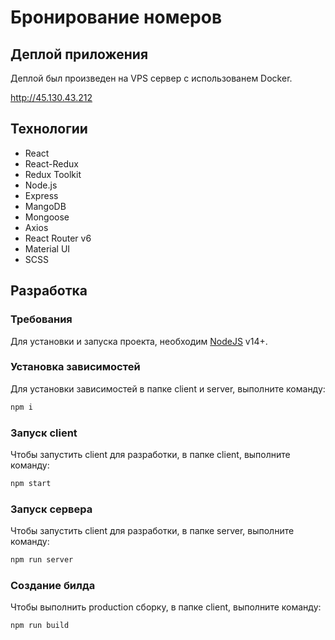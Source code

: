 # Бронирование номеров

## Деплой приложения 

Деплой был произведен на VPS сервер с использованем Docker.

http://45.130.43.212

## Технологии

- React
- React-Redux
- Redux Toolkit
- Node.js
- Express
- MangoDB
- Mongoose
- Axios
- React Router v6
- Material UI
- SCSS

## Разработка

### Требования

Для установки и запуска проекта, необходим [NodeJS](https://nodejs.org/) v14+.

### Установка зависимостей

Для установки зависимостей в папке client и server, выполните команду:

```sh
npm i
```

### Запуск client

Чтобы запустить client для разработки, в папке client, выполните команду:

```sh
npm start
```

### Запуск сервера

Чтобы запустить client для разработки, в папке server, выполните команду:

```sh
npm run server
```

### Создание билда

Чтобы выполнить production сборку, в папке client, выполните команду:

```sh
npm run build
```
